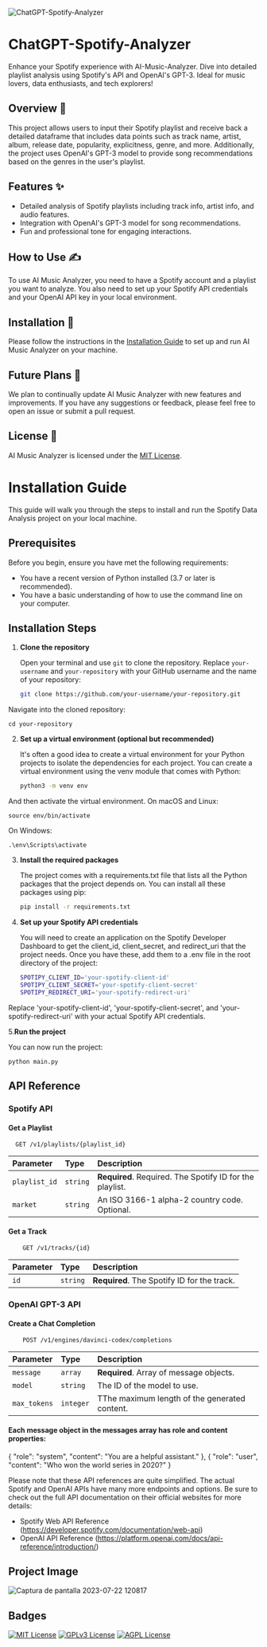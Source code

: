 ![ChatGPT-Spotify-Analyzer](https://github.com/PatricRc/ChatGPT-Spotify-Analyzer/assets/85771918/3bb43c8c-bb3e-41c3-9ba9-516b35adb995)


# ChatGPT-Spotify-Analyzer
Enhance your Spotify experience with AI-Music-Analyzer. Dive into detailed playlist analysis using Spotify's API and OpenAI's GPT-3. Ideal for music lovers, data enthusiasts, and tech explorers!

## Overview 📗

This project allows users to input their Spotify playlist and receive back a detailed dataframe that includes data points such as track name, artist, album, release date, popularity, explicitness, genre, and more. Additionally, the project uses OpenAI's GPT-3 model to provide song recommendations based on the genres in the user's playlist.

## Features ✨

- Detailed analysis of Spotify playlists including track info, artist info, and audio features.
- Integration with OpenAI's GPT-3 model for song recommendations.
- Fun and professional tone for engaging interactions.

## How to Use ✍️

To use AI Music Analyzer, you need to have a Spotify account and a playlist you want to analyze. You also need to set up your Spotify API credentials and your OpenAI API key in your local environment.

## Installation 🔧

Please follow the instructions in the [Installation Guide](INSTALLATION.md) to set up and run AI Music Analyzer on your machine.

## Future Plans 🚀

We plan to continually update AI Music Analyzer with new features and improvements. If you have any suggestions or feedback, please feel free to open an issue or submit a pull request.

## License 📜

AI Music Analyzer is licensed under the [MIT License](LICENSE).
# Installation Guide

This guide will walk you through the steps to install and run the Spotify Data Analysis project on your local machine.

## Prerequisites

Before you begin, ensure you have met the following requirements:

- You have a recent version of Python installed (3.7 or later is recommended).
- You have a basic understanding of how to use the command line on your computer.

## Installation Steps

1. **Clone the repository**

   Open your terminal and use `git` to clone the repository. Replace `your-username` and `your-repository` with your GitHub username and the name of your repository:

   ```bash
   git clone https://github.com/your-username/your-repository.git

Navigate into the cloned repository:

    cd your-repository

2. **Set up a virtual environment (optional but recommended)**

   It's often a good idea to create a virtual environment for your Python projects to isolate the dependencies for each project. You can create a virtual environment using the venv module that comes with Python:

   ```bash
   python3 -m venv env

And then activate the virtual environment. On macOS and Linux:
    
    source env/bin/activate

On Windows:
    
    .\env\Scripts\activate

3. **Install the required packages**

    The project comes with a requirements.txt file that lists all the Python packages that the project depends on. You can install all these packages using pip:

     ```bash
   pip install -r requirements.txt

4. **Set up your Spotify API credentials**

    You will need to create an application on the Spotify Developer Dashboard to get the client_id, client_secret, and redirect_uri that the project needs. Once you have these, add them to a .env file in the root directory of the project:

    ```bash
    SPOTIPY_CLIENT_ID='your-spotify-client-id'
    SPOTIPY_CLIENT_SECRET='your-spotify-client-secret'
    SPOTIPY_REDIRECT_URI='your-spotify-redirect-uri'

Replace 'your-spotify-client-id', 'your-spotify-client-secret', and 'your-spotify-redirect-uri' with your actual Spotify API credentials.

5.**Run the project**

You can now run the project:

    python main.py


## API Reference

### Spotify API

#### Get a Playlist

```http
  GET /v1/playlists/{playlist_id}
```

| Parameter | Type     | Description                |
| :-------- | :------- | :------------------------- |
| `playlist_id` | `string` | **Required**. Required. The Spotify ID for the playlist. |
| `market` | `string` | An ISO 3166-1 alpha-2 country code. Optional. |

#### Get a Track

```http
    GET /v1/tracks/{id}
```

| Parameter | Type     | Description                       |
| :-------- | :------- | :-------------------------------- |
| `id`      | `string` | **Required**. The Spotify ID for the track. |

### OpenAI GPT-3 API
#### Create a Chat Completion

```http
    POST /v1/engines/davinci-codex/completions
```
| Parameter | Type     | Description                |
| :-------- | :------- | :------------------------- |
| `message` | `array` | **Required**. Array of message objects. |
| `model` | `string` | The ID of the model to use. |
| `max_tokens` | `integer` | TThe maximum length of the generated content. |

#### Each message object in the messages array has role and content properties:

{
  "role": "system",
  "content": "You are a helpful assistant."
},
{
  "role": "user",
  "content": "Who won the world series in 2020?"
}

Please note that these API references are quite simplified. The actual Spotify and OpenAI APIs have many more endpoints and options. Be sure to check out the full API documentation on their official websites for more details:

- Spotify Web API Reference (https://developer.spotify.com/documentation/web-api)
- OpenAI API Reference (https://platform.openai.com/docs/api-reference/introduction/)

## Project Image

![Captura de pantalla 2023-07-22 120817](https://github.com/PatricRc/ChatGPT-Spotify-Analyzer/assets/85771918/d8796b1c-b56b-44d1-8f32-2a7193447729)



## Badges


[![MIT License](https://img.shields.io/badge/License-MIT-green.svg)](https://choosealicense.com/licenses/mit/)
[![GPLv3 License](https://img.shields.io/badge/License-GPL%20v3-yellow.svg)](https://opensource.org/licenses/)
[![AGPL License](https://img.shields.io/badge/license-AGPL-blue.svg)](http://www.gnu.org/licenses/agpl-3.0)



